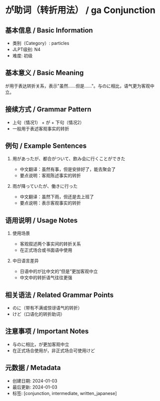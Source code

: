 # が助词（转折用法） / ga Conjunction

## 基本信息 / Basic Information
- 类别（Category）: particles
- JLPT级别: N4
- 难度: 初级

## 基本意义 / Basic Meaning
が用于表达转折关系，表示"虽然……但是……"。与のに相比，语气更为客观中立。

## 接续方式 / Grammar Pattern
- 上句（情况1） + が + 下句（情况2）
- 一般用于表述客观事实的转折

## 例句 / Example Sentences
1. 用があったが、都合がついて、飲み会に行くことができた
   - 中文翻译：虽然有事，但是安排好了，能去聚会了
   - 要点说明：客观陈述事实的转折

2. 雨が降っていたが、働きに行った
   - 中文翻译：虽然下雨，但还是去上班了
   - 要点说明：表示客观事实的转折

## 语用说明 / Usage Notes
1. 使用场景
   - 客观叙述两个事实间的转折关系
   - 在正式场合或书面语中使用

2. 中日语言差异
   - 日语中的が比中文的“但是”更加客观中立
   - 中文中的转折语气往往更强

## 相关语法 / Related Grammar Points
- のに（带有不满或惊讶语气的转折）
- けど（口语化的转折助词）

## 注意事项 / Important Notes
- 与のに相比，が更加客观中立
- 在正式场合使用が，非正式场合可使用けど

## 元数据 / Metadata
- 创建日期: 2024-01-03
- 最后更新: 2024-01-03
- 标签: [conjunction, intermediate, written_japanese]